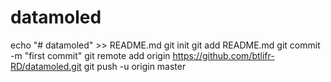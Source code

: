 # datamoled
echo "# datamoled" >> README.md
git init
git add README.md
git commit -m "first commit"
git remote add origin https://github.com/btlifr-RD/datamoled.git
git push -u origin master
